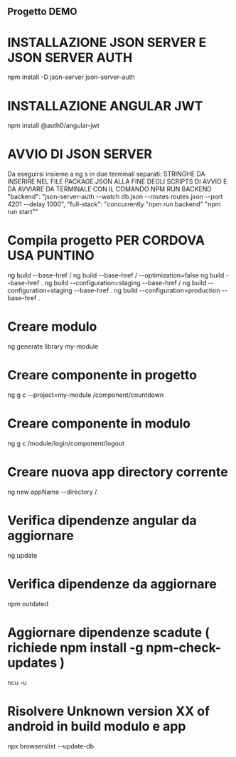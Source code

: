 ## Progetto DEMO

# INSTALLAZIONE JSON SERVER E JSON SERVER AUTH
npm install -D json-server json-server-auth

# INSTALLAZIONE ANGULAR JWT
npm install @auth0/angular-jwt

# AVVIO DI JSON SERVER 
Da eseguirsi insieme a ng s in due terminali separati: 
STRINGHE DA INSERIRE NEL FILE PACKAGE.JSON ALLA FINE DEGLI SCRIPTS DI AVVIO E DA AVVIARE DA TERMINALE CON IL COMANDO NPM RUN BACKEND
"backend": "json-server-auth --watch db.json --routes routes.json --port 4201 --delay 1000",
"full-stack": "concurrently \"npm run backend\" \"npm run start\""

# Compila progetto PER CORDOVA USA PUNTINO  
ng build --base-href /
ng build --base-href / --optimization=false
ng build --base-href .
ng build --configuration=staging --base-href /
ng build --configuration=staging --base-href .
ng build --configuration=production --base-href .

# Creare modulo
ng generate library my-module

# Creare componente in progetto
ng g c --project=my-module /component/countdown

# Creare componente in modulo
ng g c /module/login/component/logout

# Creare nuova app directory corrente
ng new appName --directory /.

# Verifica dipendenze angular da aggiornare 
ng update

# Verifica dipendenze da aggiornare
npm outdated

# Aggiornare dipendenze scadute ( richiede npm install -g npm-check-updates )
ncu -u

# Risolvere Unknown version XX of android in build modulo e app
npx browserslist --update-db